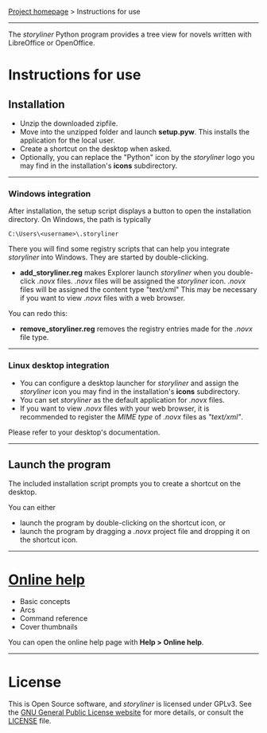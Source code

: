 [Project homepage](https://peter88213.github.io/storyliner) > Instructions for use

--- 

The *storyliner* Python program provides a tree view for novels written with LibreOffice or OpenOffice.

# Instructions for use


## Installation

- Unzip the downloaded zipfile.
- Move into the unzipped folder and launch **setup.pyw**. This installs the application for the local user.
- Create a shortcut on the desktop when asked.
- Optionally, you can replace the "Python" icon by the *storyliner* logo you may find in the installation's **icons** subdirectory.

---

### Windows integration

After installation, the setup script displays a button to open the installation directory. On Windows, the path is typically

`C:\Users\<username>\.storyliner`

There you will find some registry scripts that can help you integrate *storyliner* into Windows. They are started by double-clicking.

- **add_storyliner.reg** makes Explorer launch *storyliner* when you double-click *.novx* files. *.novx* files will be assigned the *storyliner* icon. *.novx* files will be assigned the content type "text/xml" This may be necessary if you want to view *.novx* files with a web browser. 

You can redo this:

- **remove_storyliner.reg** removes the registry entries made for the *.novx* file type. 

--- 

### Linux desktop integration

- You can configure a desktop launcher for *storyliner* and assign the *storyliner* icon you may find in the installation's **icons** subdirectory.
- You can set *storyliner* as the default application for *.novx* files.
- If you want to view *.novx* files with your web browser, it is recommended to register the *MIME type* of *.novx* files as *"text/xml"*.

Please refer to your desktop's documentation. 

---

## Launch the program

The included installation script prompts you to create a shortcut on the desktop. 

You can either

- launch the program by double-clicking on the shortcut icon, or
- launch the program by dragging a *.novx* project file and dropping it on the shortcut icon.


--- 

# [Online help](https://peter88213.github.io/storyliner/help/help)

- Basic concepts
- Arcs
- Command reference
- Cover thumbnails

You can open the online help page with **Help > Online help**.

--- 

# License

This is Open Source software, and *storyliner* is licensed under GPLv3. See the
[GNU General Public License website](https://www.gnu.org/licenses/gpl-3.0.en.html) for more
details, or consult the [LICENSE](https://github.com/peter88213/storyliner/blob/main/LICENSE) file.

